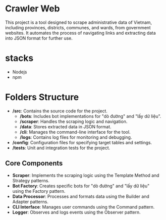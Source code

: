 # Crawler Web

This project is a tool designed to scrape administrative data of Vietnam, including provinces, districts, communes, and wards, from government websites. It automates the process of navigating links and extracting data into JSON format for further use.

# stacks
- Nodejs
- npm

# Folders Structure
- **/src**: Contains the source code for the project.
  - **/bots**: Includes bot implementations for "dò đường" and "lấy dữ liệu".
  - **/scraper**: Handles the scraping logic and navigation.
  - **/data**: Stores extracted data in JSON format.
  - **/cli**: Manages the command-line interface for the tool.
  - **/logs**: Contains log files for monitoring and debugging.
- **/config**: Configuration files for specifying target tables and settings.
- **/tests**: Unit and integration tests for the project.

## Core Components
- **Scraper**: Implements the scraping logic using the Template Method and Strategy patterns.
- **Bot Factory**: Creates specific bots for "dò đường" and "lấy dữ liệu" using the Factory pattern.
- **Data Processor**: Processes and formats data using the Builder and Adapter patterns.
- **CLI Interface**: Manages user commands using the Command pattern.
- **Logger**: Observes and logs events using the Observer pattern.